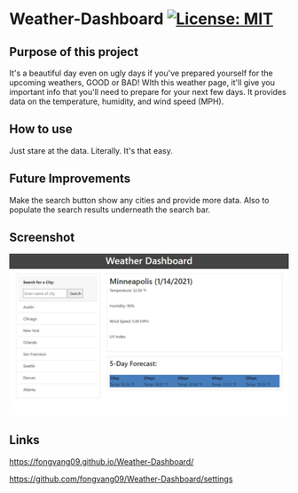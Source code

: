 # Weather-Dashboard [![License: MIT](https://img.shields.io/badge/License-MIT-yellow.svg)](https://opensource.org/licenses/MIT)

## Purpose of this project
It's a beautiful day even on ugly days if you've prepared yourself for the upcoming weathers, GOOD or BAD! WIth this weather page, it'll give you important info that you'll need to prepare for your next few days. It provides data on the temperature, humidity, and wind speed (MPH). 

## How to use
Just stare at the data. Literally. It's that easy.

## Future Improvements
Make the search button show any cities and provide more data. Also to populate the search results underneath the search bar.

## Screenshot
![weather dashboard screenshot](weather-dashboard-ss.JPG)

## Links
https://fongvang09.github.io/Weather-Dashboard/

https://github.com/fongvang09/Weather-Dashboard/settings
